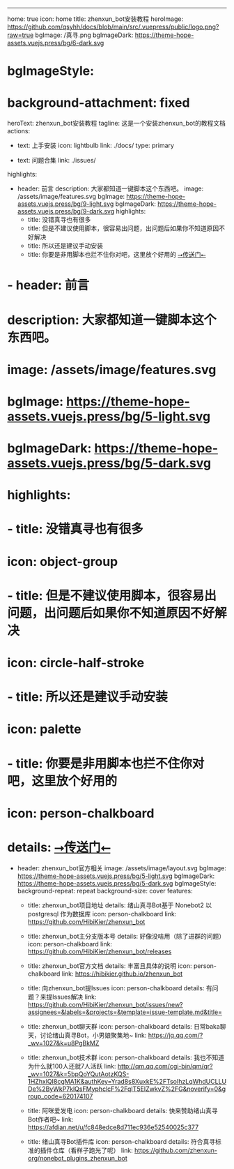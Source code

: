 ---
home: true
icon: home
title: zhenxun_bot安装教程
heroImage: https://github.com/qsyhh/docs/blob/main/src/.vuepress/public/logo.png?raw=true
bgImage: /真寻.png
bgImageDark: https://theme-hope-assets.vuejs.press/bg/6-dark.svg
# bgImageStyle:
#   background-attachment: fixed
heroText: zhenxun_bot安装教程
tagline: 这是一个安装zhenxun_bot的教程文档
actions:
  - text: 上手安装
    icon: lightbulb
    link: ./docs/
    type: primary

  - text: 问题合集
    link: ./issues/

highlights:
  - header: 前言
    description: 大家都知道一键脚本这个东西吧。
    image: /assets/image/features.svg
    bgImage: https://theme-hope-assets.vuejs.press/bg/9-light.svg
    bgImageDark: https://theme-hope-assets.vuejs.press/bg/9-dark.svg
    highlights:
      - title: 没错真寻也有很多
      - title: 但是不建议使用脚本，很容易出问题，出问题后如果你不知道原因不好解决
      - title: 所以还是建议手动安装
      - title: 你要是非用脚本也拦不住你对吧，这里放个好用的 <a href="https://github.com/zhenxun-org/zhenxun_bot-deploy">⭢传送门⭠</a>

  # - header: 前言
  #   description: 大家都知道一键脚本这个东西吧。
  #   image: /assets/image/features.svg
  #   bgImage: https://theme-hope-assets.vuejs.press/bg/5-light.svg
  #   bgImageDark: https://theme-hope-assets.vuejs.press/bg/5-dark.svg
  #   highlights:
  #     - title: 没错真寻也有很多
  #       icon: object-group

  #     - title: 但是不建议使用脚本，很容易出问题，出问题后如果你不知道原因不好解决
  #       icon: circle-half-stroke

  #     - title: 所以还是建议手动安装
  #       icon: palette

  #     - title: 你要是非用脚本也拦不住你对吧，这里放个好用的
  #       icon: person-chalkboard
  #       details:  <a href="https://github.com/zhenxun-org/zhenxun_bot-deploy">⭢传送门⭠</a>

  - header: zhenxun_bot官方相关
    image: /assets/image/layout.svg
    bgImage: https://theme-hope-assets.vuejs.press/bg/5-light.svg
    bgImageDark: https://theme-hope-assets.vuejs.press/bg/5-dark.svg
    bgImageStyle:
      background-repeat: repeat
      background-size: cover
    features:
      - title: zhenxun_bot项目地址
        details: 绪山真寻Bot基于 <a hred="https://github.com/nonebot/nonebot2">Nonebot2</a> 以 <a hred="https://www.postgresql.org/">postgresql</a> 作为数据库
        icon: person-chalkboard
        link: https://github.com/HibiKier/zhenxun_bot

      - title: zhenxun_bot主分支版本号
        details: 好像没啥用（除了进群的问题）
        icon: person-chalkboard
        link: https://github.com/HibiKier/zhenxun_bot/releases

      - title: zhenxun_bot官方文档
        details: 丰富且具体的说明
        icon: person-chalkboard
        link: https://hibikier.github.io/zhenxun_bot

      - title: 向zhenxun_bot提Issues
        icon: person-chalkboard
        details: 有问题？来提Issues解决
        link: https://github.com/HibiKier/zhenxun_bot/issues/new?assignees=&labels=&projects=&template=issue-template.md&title=

      - title: zhenxun_bot聊天群
        icon: person-chalkboard
        details: 日常baka聊天，讨论绪山真寻Bot，小男娘聚集地~
        link: https://jq.qq.com/?_wv=1027&k=u8PgBkMZ

      - title: zhenxun_bot技术群
        icon: person-chalkboard
        details: 我也不知道为什么就100人还就7人活跃
        link: http://qm.qq.com/cgi-bin/qm/qr?_wv=1027&k=5bpQoYQutAotzKQS-1HZhxlQI8cgMA1K&authKey=Yrad8s8XuxkE%2FTsoIhzLqWhdUCLLUDe%2ByWkP7klQsFMyphclcF%2FqIT5EIZwkvZ%2FG&noverify=0&group_code=620174107

      - title: 阿咪爱发电
        icon: person-chalkboard
        details: 快来赞助绪山真寻Bot作者吧~
        link: https://afdian.net/u/fc848edce8d711ec936e52540025c377

      - title: 绪山真寻Bot插件库
        icon: person-chalkboard
        details: 符合真寻标准的插件仓库（看样子跑光了呢）
        link: https://github.com/zhenxun-org/nonebot_plugins_zhenxun_bot
